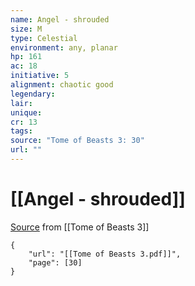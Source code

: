 ```yaml
---
name: Angel - shrouded
size: M
type: Celestial
environment: any, planar
hp: 161
ac: 18
initiative: 5
alignment: chaotic good
legendary: 
lair: 
unique: 
cr: 13
tags: 
source: "Tome of Beasts 3: 30"
url: ""
---
```

# [[Angel - shrouded]]

[Source](zotero://open-pdf/library/items/BLGR9HVR?page=30) from [[Tome of Beasts 3]]

```pdf
{
	"url": "[[Tome of Beasts 3.pdf]]",
	"page": [30]
}
```

